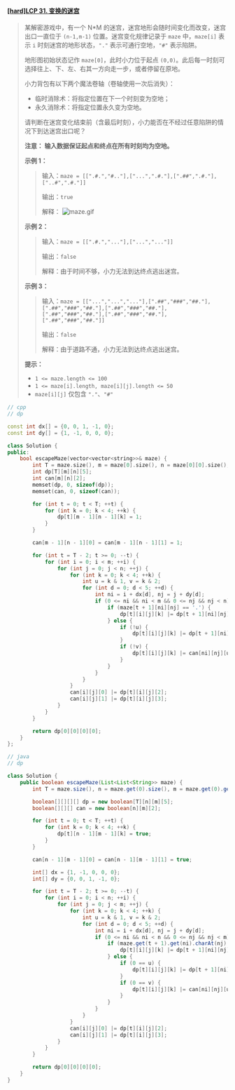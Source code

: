 #### [[hard]LCP 31. 变换的迷宫](https://leetcode-cn.com/problems/Db3wC1/)

> 某解密游戏中，有一个 N*M 的迷宫，迷宫地形会随时间变化而改变，迷宫出口一直位于 `(n-1,m-1)` 位置。迷宫变化规律记录于 `maze` 中，`maze[i]` 表示 `i` 时刻迷宫的地形状态，`"."` 表示可通行空地，`"#"` 表示陷阱。
>
> 地形图初始状态记作 `maze[0]`，此时小力位于起点 `(0,0)`。此后每一时刻可选择往上、下、左、右其一方向走一步，或者停留在原地。
>
> 小力背包有以下两个魔法卷轴（卷轴使用一次后消失）：
>
> - 临时消除术：将指定位置在下一个时刻变为空地；
> - 永久消除术：将指定位置永久变为空地。
>
> 请判断在迷宫变化结束前（含最后时刻），小力能否在不经过任意陷阱的情况下到达迷宫出口呢？
>
> **注意： 输入数据保证起点和终点在所有时刻均为空地。**
>
> **示例 1：**
>
> > 输入：`maze = [[".#.","#.."],["...",".#."],[".##",".#."],["..#",".#."]]`
> >
> > 输出：`true`
> >
> > 解释：
> > ![maze.gif](https://pic.leetcode-cn.com/1615892239-SCIjyf-maze.gif)
>
> **示例 2：**
>
> > 输入：`maze = [[".#.","..."],["...","..."]]`
> >
> > 输出：`false`
> >
> > 解释：由于时间不够，小力无法到达终点逃出迷宫。
>
> **示例 3：**
>
> > 输入：`maze = [["...","...","..."],[".##","###","##."],[".##","###","##."],[".##","###","##."],[".##","###","##."],[".##","###","##."],[".##","###","##."]]`
> >
> > 输出：`false`
> >
> > 解释：由于道路不通，小力无法到达终点逃出迷宫。
>
> **提示：**
>
> - `1 <= maze.length <= 100`
> - `1 <= maze[i].length, maze[i][j].length <= 50`
> - `maze[i][j]` 仅包含 `"."`、`"#"`



```cpp
// cpp
// dp

const int dx[] = {0, 0, 1, -1, 0};
const int dy[] = {1, -1, 0, 0, 0};

class Solution {
public:
    bool escapeMaze(vector<vector<string>>& maze) {
        int T = maze.size(), m = maze[0].size(), n = maze[0][0].size();
        int dp[T][m][n][5];
        int can[m][n][2];
        memset(dp, 0, sizeof(dp));
        memset(can, 0, sizeof(can));

        for (int t = 0; t < T; ++t) {
            for (int k = 0; k < 4; ++k) {
                dp[t][m - 1][n - 1][k] = 1;
            }
        }

        can[m - 1][n - 1][0] = can[m - 1][n - 1][1] = 1;

        for (int t = T - 2; t >= 0; --t) {
            for (int i = 0; i < m; ++i) {
                for (int j = 0; j < n; ++j) {
                    for (int k = 0; k < 4; ++k) {
                        int u = k & 1, v = k & 2;
                        for (int d = 0; d < 5; ++d) {
                            int ni = i + dx[d], nj = j + dy[d];
                            if (0 <= ni && ni < m && 0 <= nj && nj < n) {
                                if (maze[t + 1][ni][nj] == '.') {
                                    dp[t][i][j][k] |= dp[t + 1][ni][nj][k];
                                } else {
                                    if (!u) {
                                        dp[t][i][j][k] |= dp[t + 1][ni][nj][k | 1];
                                    }
                                    if (!v) {
                                        dp[t][i][j][k] |= can[ni][nj][u];
                                    }
                                }
                            }
                        }
                    }
                    can[i][j][0] |= dp[t][i][j][2];
                    can[i][j][1] |= dp[t][i][j][3];
                }
            }
        }

        return dp[0][0][0][0];
    }
};
```



```java
// java
// dp

class Solution {
    public boolean escapeMaze(List<List<String>> maze) {
        int T = maze.size(), n = maze.get(0).size(), m = maze.get(0).get(0).length();

        boolean[][][][] dp = new boolean[T][n][m][5];
        boolean[][][] can = new boolean[n][m][2];

        for (int t = 0; t < T; ++t) {
            for (int k = 0; k < 4; ++k) {
                dp[t][n - 1][m - 1][k] = true;
            }
        }

        can[n - 1][m - 1][0] = can[n - 1][m - 1][1] = true;

        int[] dx = {1, -1, 0, 0, 0};
        int[] dy = {0, 0, 1, -1, 0};

        for (int t = T - 2; t >= 0; --t) {
            for (int i = 0; i < n; ++i) {
                for (int j = 0; j < m; ++j) {
                    for (int k = 0; k < 4; ++k) {
                        int u = k & 1, v = k & 2;
                        for (int d = 0; d < 5; ++d) {
                            int ni = i + dx[d], nj = j + dy[d];
                            if (0 <= ni && ni < n && 0 <= nj && nj < m) {
                                if (maze.get(t + 1).get(ni).charAt(nj) == '.') {
                                    dp[t][i][j][k] |= dp[t + 1][ni][nj][k];
                                } else {
                                    if (0 == u) {
                                        dp[t][i][j][k] |= dp[t + 1][ni][nj][k | 1];
                                    }
                                    if (0 == v) {
                                        dp[t][i][j][k] |= can[ni][nj][u];
                                    }
                                }
                            }
                        }
                    }
                    can[i][j][0] |= dp[t][i][j][2];
                    can[i][j][1] |= dp[t][i][j][3];
                }
            }
        }

        return dp[0][0][0][0];
    }
}
```

